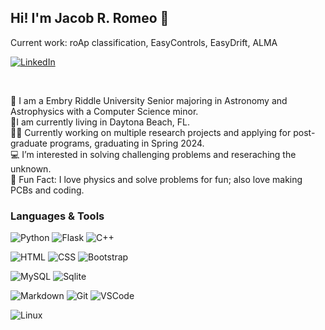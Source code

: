 ## Hi! I'm Jacob R. Romeo 👋
Current work: roAp classification, EasyControls, EasyDrift, ALMA

[![LinkedIn](https://img.shields.io/badge/LinkedIn-0077B5?style=for-the-badge&logo=linkedin&logoColor=white)](https://www.linkedin.com/in/jacob-romeo-ce-301124191/)

<br>

👋 I am a Embry Riddle University Senior majoring in Astronomy and Astrophysics with a Computer Science minor.
<br>
📍I am currently living in Daytona Beach, FL.
<br>
👩‍🏫 Currently working on multiple research projects and applying for post-graduate programs, graduating in Spring 2024. 
<br>
💻 I’m interested in solving challenging problems and reseraching the unknown. 
<br> 
🧨 Fun Fact: I love physics and solve problems for fun; also love making PCBs and coding. 

### Languages & Tools

![Python](https://img.shields.io/badge/Python-3776AB?style=for-the-badge&logo=python&logoColor=white)
![Flask](https://img.shields.io/badge/Flask-000000?style=for-the-badge&logo=flask&logoColor=white)
![C++](https://img.shields.io/badge/C%2B%2B-00599C?style=for-the-badge&logo=c%2B%2B&logoColor=white)

![HTML](https://img.shields.io/badge/HTML-239120?style=for-the-badge&logo=html5&logoColor=white)
![CSS](https://img.shields.io/badge/CSS3-1572B6?style=for-the-badge&logo=css3&logoColor=white)
![Bootstrap](https://img.shields.io/badge/Bootstrap-563D7C?style=for-the-badge&logo=bootstrap&logoColor=white)

![MySQL](https://img.shields.io/badge/MySQL-00000F?style=for-the-badge&logo=mysql&logoColor=white)
![Sqlite](https://img.shields.io/badge/SQLite-07405E?style=for-the-badge&logo=sqlite&logoColor=white)

![Markdown](https://img.shields.io/badge/Markdown-000000?style=for-the-badge&logo=markdown&logoColor=white)
![Git](https://img.shields.io/badge/GIT-E44C30?style=for-the-badge&logo=git&logoColor=white)
![VSCode](https://img.shields.io/badge/Visual_Studio_Code-0078D4?style=for-the-badge&logo=visual%20studio%20code&logoColor=white)

![Linux](https://img.shields.io/badge/Linux-FCC624?style=for-the-badge&logo=linux&logoColor=black)

